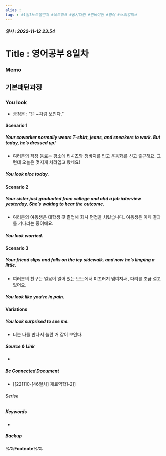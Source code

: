 ```yaml
---
alias : 
tags : #1일1노트챌린지 #네트워크 #옵시디언 #원바이원 #영어 #스피킹맥스
---
```


##### 일시 : 2022-11-12 23:54

# Title : 영어공부 8일차

### Memo

## 기본패턴과정

### You look
- 긍정문 : “넌 ~처럼 보인다.”

#### Scenario 1

##### Your coworker normally wears T-shirt, jeans, and sneakers to work. But today, he’s dressed up!
- 여러분의 직장 동료는 평소에 티셔츠와 청바지를 입고 운동화를 신고 출근해요. 그런데 오늘은 멋지게 차려입고 왔네요!

##### You look nice today.

#### Scenario 2

##### Your sister just graduated from college and ahd a job interview yesterday. She’s waiting to hear the outcome.
- 여러분의 여동생은 대학생 갓 졸업해 회사 면접을 치렀습니다. 여동생은 이제 결과를 기다리는 중이에요.

##### You look worried.

#### Scenario 3

##### Your friend slips and falls on the icy sidewalk. and now he’s limping a little.
- 여러분의 친구는 얼음이 얼어 있는 보도에서 미끄러져 넘여져서, 다리를 조금 절고 있어요.

##### You look like you’re in pain.

#### Variations

##### You look surprised to see me.
- 너는 나를 만나서 놀란 거 같이 보인다.

##### Source & Link
- 

##### Be Connected Document
- [[221110-[46일차] 재료역학1-2]]

###### Serise


##### Keywords
- 

##### Backup


#### %%Footnote%%

[^1]: 